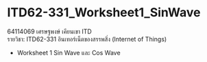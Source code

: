 # ITD62-331_Worksheet1_SinWave

64114069 เศรษฐพงษ์ เคียนเขา ITD<br>
รายวิชา: ITD62-331	อินเทอร์เน็ตของสรรพสิ่ง (Internet of Things)
- Worksheet 1 Sin Wave และ Cos Wave
